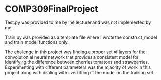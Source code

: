 # COMP309FinalProject
 
Test.py was provided to me by the lecturer and was not implemented by me.

Train.py was provided as a template file where I wrote the construct_model and train_model functions only.

The challenge in this project was finding a proper set of layers for the convolutionial neural network that provides a consistent model for identifying the difference between cherries tomatoes and strawberries.
Experimenting with different parameters was the mjaority of work in this project along with dealing with overfitting of the model on the training set.

